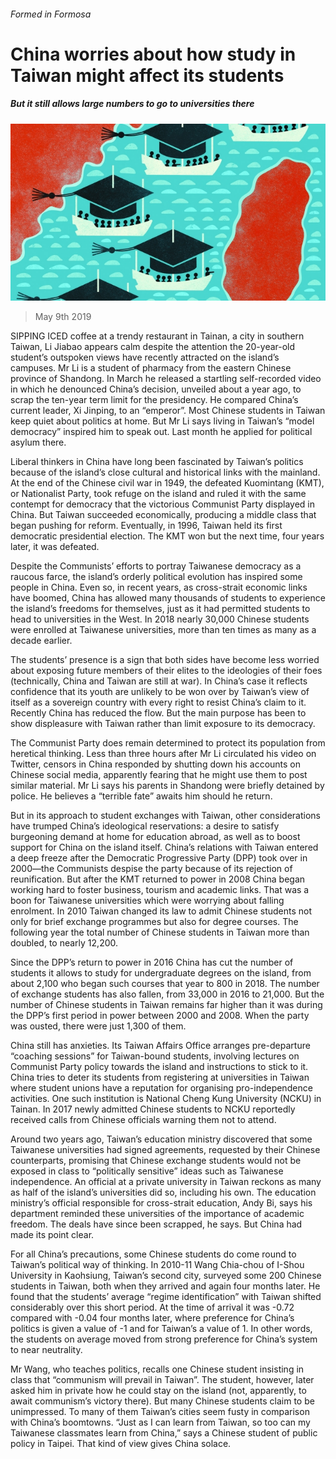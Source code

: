 ###### Formed in Formosa

# China worries about how study in Taiwan might affect its students 

##### But it still allows large numbers to go to universities there 

![image](images/20190511_CND001.jpg) 

> May 9th 2019 

SIPPING ICED coffee at a trendy restaurant in Tainan, a city in southern Taiwan, Li Jiabao appears calm despite the attention the 20-year-old student’s outspoken views have recently attracted on the island’s campuses. Mr Li is a student of pharmacy from the eastern Chinese province of Shandong. In March he released a startling self-recorded video in which he denounced China’s decision, unveiled about a year ago, to scrap the ten-year term limit for the presidency. He compared China’s current leader, Xi Jinping, to an “emperor”. Most Chinese students in Taiwan keep quiet about politics at home. But Mr Li says living in Taiwan’s “model democracy” inspired him to speak out. Last month he applied for political asylum there. 

Liberal thinkers in China have long been fascinated by Taiwan’s politics because of the island’s close cultural and historical links with the mainland. At the end of the Chinese civil war in 1949, the defeated Kuomintang (KMT), or Nationalist Party, took refuge on the island and ruled it with the same contempt for democracy that the victorious Communist Party displayed in China. But Taiwan succeeded economically, producing a middle class that began pushing for reform. Eventually, in 1996, Taiwan held its first democratic presidential election. The KMT won but the next time, four years later, it was defeated. 

Despite the Communists’ efforts to portray Taiwanese democracy as a raucous farce, the island’s orderly political evolution has inspired some people in China. Even so, in recent years, as cross-strait economic links have boomed, China has allowed many thousands of students to experience the island’s freedoms for themselves, just as it had permitted students to head to universities in the West. In 2018 nearly 30,000 Chinese students were enrolled at Taiwanese universities, more than ten times as many as a decade earlier. 

The students’ presence is a sign that both sides have become less worried about exposing future members of their elites to the ideologies of their foes (technically, China and Taiwan are still at war). In China’s case it reflects confidence that its youth are unlikely to be won over by Taiwan’s view of itself as a sovereign country with every right to resist China’s claim to it. Recently China has reduced the flow. But the main purpose has been to show displeasure with Taiwan rather than limit exposure to its democracy. 

The Communist Party does remain determined to protect its population from heretical thinking. Less than three hours after Mr Li circulated his video on Twitter, censors in China responded by shutting down his accounts on Chinese social media, apparently fearing that he might use them to post similar material. Mr Li says his parents in Shandong were briefly detained by police. He believes a “terrible fate” awaits him should he return. 

But in its approach to student exchanges with Taiwan, other considerations have trumped China’s ideological reservations: a desire to satisfy burgeoning demand at home for education abroad, as well as to boost support for China on the island itself. China’s relations with Taiwan entered a deep freeze after the Democratic Progressive Party (DPP) took over in 2000—the Communists despise the party because of its rejection of reunification. But after the KMT returned to power in 2008 China began working hard to foster business, tourism and academic links. That was a boon for Taiwanese universities which were worrying about falling enrolment. In 2010 Taiwan changed its law to admit Chinese students not only for brief exchange programmes but also for degree courses. The following year the total number of Chinese students in Taiwan more than doubled, to nearly 12,200. 

Since the DPP’s return to power in 2016 China has cut the number of students it allows to study for undergraduate degrees on the island, from about 2,100 who began such courses that year to 800 in 2018. The number of exchange students has also fallen, from 33,000 in 2016 to 21,000. But the number of Chinese students in Taiwan remains far higher than it was during the DPP’s first period in power between 2000 and 2008. When the party was ousted, there were just 1,300 of them. 

China still has anxieties. Its Taiwan Affairs Office arranges pre-departure “coaching sessions” for Taiwan-bound students, involving lectures on Communist Party policy towards the island and instructions to stick to it. China tries to deter its students from registering at universities in Taiwan where student unions have a reputation for organising pro-independence activities. One such institution is National Cheng Kung University (NCKU) in Tainan. In 2017 newly admitted Chinese students to NCKU reportedly received calls from Chinese officials warning them not to attend. 

Around two years ago, Taiwan’s education ministry discovered that some Taiwanese universities had signed agreements, requested by their Chinese counterparts, promising that Chinese exchange students would not be exposed in class to “politically sensitive” ideas such as Taiwanese independence. An official at a private university in Taiwan reckons as many as half of the island’s universities did so, including his own. The education ministry’s official responsible for cross-strait education, Andy Bi, says his department reminded these universities of the importance of academic freedom. The deals have since been scrapped, he says. But China had made its point clear. 

For all China’s precautions, some Chinese students do come round to Taiwan’s political way of thinking. In 2010-11 Wang Chia-chou of I-Shou University in Kaohsiung, Taiwan’s second city, surveyed some 200 Chinese students in Taiwan, both when they arrived and again four months later. He found that the students’ average “regime identification” with Taiwan shifted considerably over this short period. At the time of arrival it was -0.72 compared with -0.04 four months later, where preference for China’s politics is given a value of -1 and for Taiwan’s a value of 1. In other words, the students on average moved from strong preference for China’s system to near neutrality. 

Mr Wang, who teaches politics, recalls one Chinese student insisting in class that “communism will prevail in Taiwan”. The student, however, later asked him in private how he could stay on the island (not, apparently, to await communism’s victory there). But many Chinese students claim to be unimpressed. To many of them Taiwan’s cities seem fusty in comparison with China’s boomtowns. “Just as I can learn from Taiwan, so too can my Taiwanese classmates learn from China,” says a Chinese student of public policy in Taipei. That kind of view gives China solace. 

